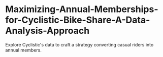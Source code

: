 # Maximizing-Annual-Memberships-for-Cyclistic-Bike-Share-A-Data-Analysis-Approach
Explore Cyclistic's data to craft a strategy converting casual riders into annual members.

